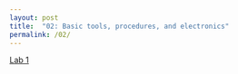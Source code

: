 ```yaml
---
layout: post
title:  "02: Basic tools, procedures, and electronics"
permalink: /02/
---
```


<a markdown="1" href="../Lab1/"> Lab 1<a>
